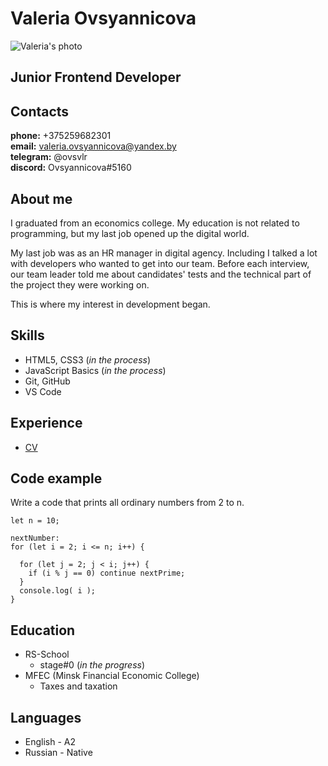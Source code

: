 # Valeria Ovsyannicova 
![Valeria's photo](https://sun9-west.userapi.com/sun9-8/s/v1/if2/Wl9SFNNVn17gqa0-2vna8HMujWtYHyLAVoKIjKGj8iZ6wXUQYs9sPktBAi5K4Cl4XPR75cAVoylOffcpk_ABb1fx.jpg?size=623x633&quality=95&type=album)
## Junior Frontend Developer 
## Contacts 
**phone:** +375259682301 <br/>
**email:** valeria.ovsyannicova@yandex.by <br/>
**telegram:** @ovsvlr <br/>
**discord:** Ovsyannicova#5160

## About me
I graduated from an economics college. My education is not related to  programming, but my last job opened up the digital world. 

My last job was as an HR manager in digital agency. Including I talked a lot with developers who wanted to get into our team. Before each interview, our team leader told me about candidates' tests and the technical part of the project they were working on.

This is where my interest in development began.
## Skills 
- HTML5, CSS3 (*in the process*)<br/>
- JavaScript Basics (*in the process*)<br/>
- Git, GitHub<br/>
- VS Code

## Experience <br/>

- [CV](./cv.md)

## Code example <br/>

Write a code that prints all ordinary numbers from 2 to n.
```
let n = 10;

nextNumber:
for (let i = 2; i <= n; i++) {

  for (let j = 2; j < i; j++) {
    if (i % j == 0) continue nextPrime; 
  }
  console.log( i );
}
```

## Education
- RS-School 
  - stage#0 (*in the progress*)
- MFEC (Minsk Financial Economic College)
  - Taxes and taxation
  
## Languages 
- English - A2<br/>
- Russian - Native 